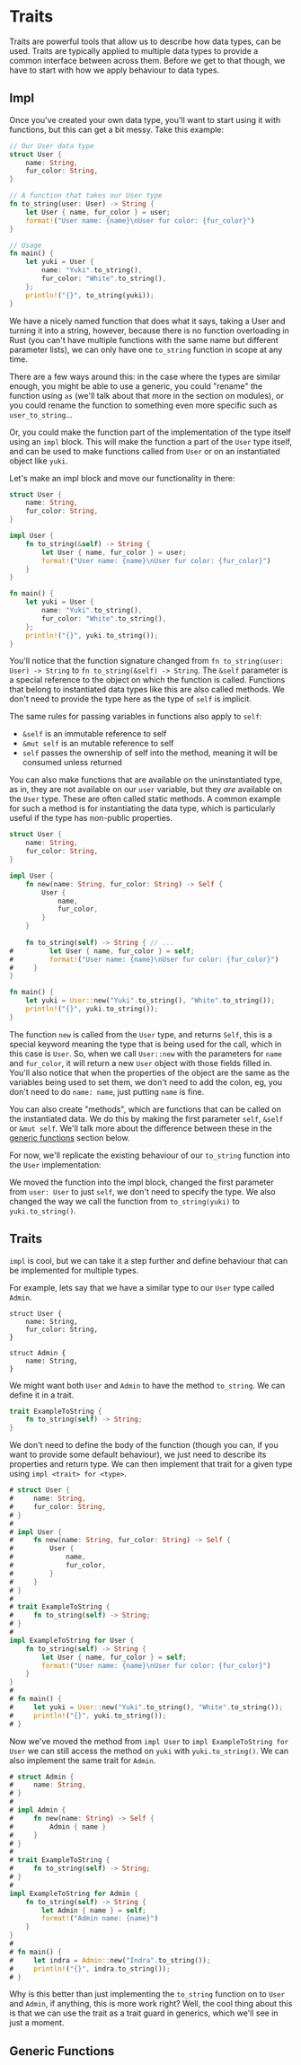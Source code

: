 Traits
======

Traits are powerful tools that allow us to describe how data types, can be used. Traits are typically applied to
multiple data types to provide a common interface between across them. Before we get to that though, we have to start
with how we apply behaviour to data types.

Impl
----

Once you've created your own data type, you'll want to start using it with functions, but this can get a bit messy. Take
this example:

```rust
// Our User data type
struct User {
    name: String,
    fur_color: String,
}

// A function that takes our User type
fn to_string(user: User) -> String {
    let User { name, fur_color } = user;
    format!("User name: {name}\nUser fur color: {fur_color}")
}

// Usage
fn main() {
    let yuki = User {
        name: "Yuki".to_string(),
        fur_color: "White".to_string(),
    };
    println!("{}", to_string(yuki));
}
```

We have a nicely named function that does what it says, taking a User and turning it into a string, however, because
there is no function overloading in Rust (you can't have multiple functions with the same name but different parameter
lists), we can only have one `to_string` function in scope at any time.

There are a few ways around this: in the case where the types are similar enough, you might be able to use a generic,
you could "rename" the function using `as` (we'll talk about that more in the section on modules), or you could rename
the function to something even more specific such as `user_to_string`...

Or, you could make the function part of the implementation of the type itself using an `impl` block. This will make the
function a part of the `User` type itself, and can be used to make functions called from `User` or on an instantiated
object like `yuki`.

Let's make an impl block and move our functionality in there:

```rust
struct User {
    name: String,
    fur_color: String,
}

impl User {
    fn to_string(&self) -> String {
        let User { name, fur_color } = user;
        format!("User name: {name}\nUser fur color: {fur_color}")
    }
}

fn main() {
    let yuki = User {
        name: "Yuki".to_string(),
        fur_color: "White".to_string(),
    };
    println!("{}", yuki.to_string());
}
```

You'll notice that the function signature changed from `fn to_string(user: User) -> String` to
`fn to_string(&self) -> String`. The `&self` parameter is a special reference to the object on which the function is
called. Functions that belong to instantiated data types like this are also called methods. We don't need to provide
the type here as the type of `self` is implicit.

The same rules for passing variables in functions also apply to `self`:
- `&self` is an immutable reference to self
- `&mut self` is an mutable reference to self
- `self` passes the ownership of self into the method, meaning it will be consumed unless returned

You can also make functions that are available on the uninstantiated type, as in, they are not available on our `user`
variable, but they _are_ available on the `User` type. These are often called static methods. A common example for such 
a method is for instantiating the data type, which is particularly useful if the type has non-public properties.

```rust
struct User {
    name: String,
    fur_color: String,
}

impl User {
    fn new(name: String, fur_color: String) -> Self {
        User {
            name,
            fur_color,
        }
    }
  
    fn to_string(self) -> String { // ...
#         let User { name, fur_color } = self;
#         format!("User name: {name}\nUser fur color: {fur_color}")
#     }
}

fn main() {
    let yuki = User::new("Yuki".to_string(), "White".to_string());
    println!("{}", yuki.to_string());
}
```
 
The function `new` is called from the `User` type, and returns `Self`, this is a special keyword meaning the type that
is being used for the call, which in this case is `User`. So, when we call `User::new` with the parameters for `name`
and `fur_color`, it will return a new `User` object with those fields filled in. You'll also notice that when the
properties of the object are the same as the variables being used to set them, we don't need to add the colon, eg, you
don't need to do `name: name`, just putting `name` is fine.

You can also create "methods", which are functions that can be called on the instantiated data. We do this by making the
first parameter `self`, `&self` or `&mut self`. We'll talk more about the difference between these in the
[generic functions](#generic-functions) section below.

For now, we'll replicate the existing behaviour of our `to_string` function into the `User` implementation:


We moved the function into the impl block, changed the first parameter from `user: User` to just `self`, we don't need
to specify the type. We also changed the way we call the function from `to_string(yuki)` to `yuki.to_string()`.



Traits
------

`impl` is cool, but we can take it a step further and define behaviour that can be implemented for multiple types.

For example, lets say that we have a similar type to our `User` type called `Admin`.

```rust,noplayground
struct User {
    name: String,
    fur_color: String,
}

struct Admin {
    name: String,
}
```

We might want both `User` and `Admin` to have the method `to_string`. We can define it in a trait.

```rust
trait ExampleToString {
    fn to_string(self) -> String;
}
```

We don't need to define the body of the function (though you can, if you want to provide some default behaviour), we
just need to describe its properties and return type. We can then implement that trait for a given type using
`impl <trait> for <type>`.


```rust
# struct User {
#     name: String,
#     fur_color: String,
# }
# 
# impl User {
#     fn new(name: String, fur_color: String) -> Self {
#         User {
#             name,
#             fur_color,
#         }
#     }
# }
# 
# trait ExampleToString {
#     fn to_string(self) -> String;
# }
#
impl ExampleToString for User {
    fn to_string(self) -> String {
        let User { name, fur_color } = self;
        format!("User name: {name}\nUser fur color: {fur_color}")
    }
}
#
# fn main() {
#     let yuki = User::new("Yuki".to_string(), "White".to_string());
#     println!("{}", yuki.to_string());
# }
```

Now we've moved the method from `impl User` to `impl ExampleToString for User` we can still access the method on `yuki`
with `yuki.to_string()`. We can also implement the same trait for `Admin`.

```rust
# struct Admin {
#     name: String,
# }
# 
# impl Admin {
#     fn new(name: String) -> Self {
#         Admin { name }
#     }
# }
# 
# trait ExampleToString {
#     fn to_string(self) -> String;
# }
#
impl ExampleToString for Admin {
    fn to_string(self) -> String {
        let Admin { name } = self;
        format!("Admin name: {name}")
    }
}
#
# fn main() {
#     let indra = Admin::new("Indra".to_string());
#     println!("{}", indra.to_string());
# }
```

Why is this better than just implementing the `to_string` function on to `User` and `Admin`, if anything, this is more
work right? Well, the cool thing about this is that we can use the trait as a trait guard in generics, which we'll see
in just a moment.

Generic Functions
-----------------
